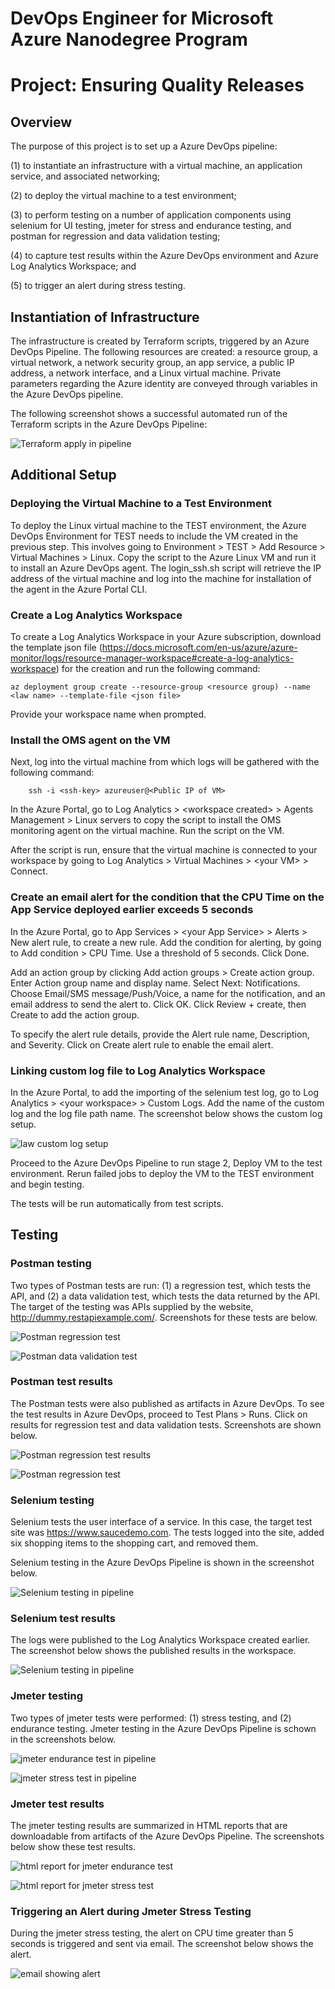 # DevOps Engineer for Microsoft Azure Nanodegree Program

# Project: Ensuring Quality Releases

## Overview

The purpose of this project is to set up a Azure DevOps pipeline: 

(1) to instantiate an infrastructure with a virtual machine, an application service, and associated networking; 

(2) to deploy the virtual machine to a test environment;

(3) to perform testing on a number of application components using selenium for UI testing, jmeter for stress and endurance testing, and postman for regression and data validation testing;

(4) to capture test results within the Azure DevOps environment and Azure Log Analytics Workspace; and 

(5) to trigger an alert during stress testing.

## Instantiation of Infrastructure

The infrastructure is created by Terraform scripts, triggered by an Azure DevOps Pipeline.  The following resources are created: a resource group, a virtual network, a network security group, an app service, a public IP address, a network interface, and a Linux virtual machine.  Private parameters regarding the Azure identity are conveyed through variables in the Azure DevOps pipeline.

The following screenshot shows a successful automated run of the Terraform scripts in the Azure DevOps Pipeline:

![Terraform apply in pipeline](/screenshots/terraform-apply-in-pipeline.png)

## Additional Setup

### Deploying the Virtual Machine to a Test Environment

To deploy the Linux virtual machine to the TEST environment, the Azure DevOps Environment for TEST needs to include the VM created in the previous step.  This involves going to Environment > TEST > Add Resource > Virtual Machines > Linux.  Copy the script to the Azure Linux VM and run it to install an Azure DevOps agent.  The login_ssh.sh script will retrieve the IP address of the virtual machine and log into the machine for installation of the agent in the Azure Portal CLI.

### Create a Log Analytics Workspace

To create a Log Analytics Workspace in your Azure subscription, download the template json file (https://docs.microsoft.com/en-us/azure/azure-monitor/logs/resource-manager-workspace#create-a-log-analytics-workspace) for the creation and run the following command:

	az deployment group create --resource-group <resource group) --name <law name> --template-file <json file>

Provide your workspace name when prompted.

### Install the OMS agent on the VM

Next, log into the virtual machine from which logs will be gathered with the following command:

        ssh -i <ssh-key> azureuser@<Public IP of VM>

In the Azure Portal, go to Log Analytics > \<workspace created\> > Agents Management > Linux servers to copy the script to install the OMS monitoring agent on the virtual machine.  Run the script on the VM.

After the script is run, ensure that the virtual machine is connected to your workspace by going to Log Analytics > Virtual Machines > \<your VM\> > Connect.

### Create an email alert for the condition that the CPU Time on the App Service deployed earlier exceeds 5 seconds

In the Azure Portal, go to App Services > \<your App Service\> > Alerts > New alert rule, to create a new rule.  Add the condition for alerting, by going to Add condition > CPU Time.  Use a threshold of 5 seconds.  Click Done.

Add an action group by clicking Add action groups > Create action group.  Enter Action group name and display name.  Select Next: Notifications.  Choose Email/SMS message/Push/Voice, a name for the notification, and an email address to send the alert to.  Click OK.  Click Review + create, then Create to add the action group.

To specify the alert rule details, provide the Alert rule name, Description, and Severity.  Click on Create alert rule to enable the email alert.

### Linking custom log file to Log Analytics Workspace

In the Azure Portal, to add the importing of the selenium test log, go to Log Analytics > \<your workspace\> > Custom Logs.  Add the name of the custom log and the log file path name.  The screenshot below shows the custom log setup.

![law custom log setup](/screenshots/law-custom-log-setup.png)

Proceed to the Azure DevOps Pipeline to run stage 2, Deploy VM to the test environment.  Rerun failed jobs to deploy the VM to the TEST environment and begin testing.

The tests will be run automatically from test scripts.

## Testing

### Postman testing

Two types of Postman tests are run: (1) a regression test, which tests the API, and (2) a data validation test, which tests the data returned by the API.  The target of the testing was APIs supplied by the website, http://dummy.restapiexample.com/.  Screenshots for these tests are below.

![Postman regression test](/screenshots/postman-regression-test.png)

![Postman data validation test](/screenshots/postman-data-validation-test.png)

### Postman test results

The Postman tests were also published as artifacts in Azure DevOps.  To see the test results in Azure DevOps, proceed to Test Plans > Runs.  Click on results for regression test and data validation tests.  Screenshots are shown below.

![Postman regression test results](/screenshots/postman-regression-test-results.png)

![Postman regression test](/screenshots/postman-data-validation-test-results.png)

### Selenium testing

Selenium tests the user interface of a service.  In this case, the target test site was https://www.saucedemo.com.  The tests logged into the site, added six shopping items to the shopping cart, and removed them.  

Selenium testing in the Azure DevOps Pipeline is shown in the screenshot below.

![Selenium testing in pipeline](/screenshots/selenium-testing-in-pipeline.png)

### Selenium test results

The logs were published to the Log Analytics Workspace created earlier.  The screenshot below shows the published results in the workspace.

![Selenium testing in pipeline](/screenshots/law-custom-log-screen.png)

### Jmeter testing

Two types of jmeter tests were performed: (1) stress testing, and (2) endurance testing.  Jmeter testing in the Azure DevOps Pipeline is schown in the screenshots below.

![jmeter endurance test in pipeline](/screenshots/jmeter-endurance-test-in-pipeline.png)

![jmeter stress test in pipeline](/screenshots/jmeter-stress-test-in-pipeline.png)

### Jmeter test results

The jmeter testing results are summarized in HTML reports that are downloadable from artifacts of the Azure DevOps Pipeline.  The screenshots below show these test results.

![html report for jmeter endurance test](/screenshots/html-report-for-jmeter-endurance-test.png)

![html report for jmeter stress test](/screenshots/html-report-for-jmeter-stress-test.png)

### Triggering an Alert during Jmeter Stress Testing

During the jmeter stress testing, the alert on CPU time greater than 5 seconds is triggered and sent via email.  The screenshot below shows the alert.

![email showing alert](/screenshots/email-showing-alert.png)


